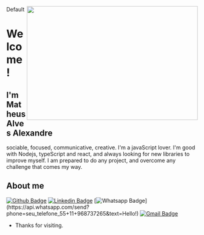 Default
<img align="right" width="450" height="300" src=https://user-images.githubusercontent.com/57276138/174636623-30ba538e-449c-451c-a96d-87aee5282fc2.gif>


# Welcome!

## I'm Matheus Alves Alexandre

sociable, focused, communicative, creative. I'm a javaScript lover. 
I'm good with Nodejs, typeScript and react, and always looking for new libraries to improve myself. 
I am prepared to do any project, and overcome any challenge that comes my way.


## About me 

[![Github Badge](https://img.shields.io/badge/-Github-000?style=flat-square&logo=Github&logoColor=white&link=https://github.com/Matheus-Alves-Alexandre)](https://github.com/Matheus-Alves-Alexandre)
[![Linkedin Badge](https://img.shields.io/badge/-LinkedIn-blue?style=flat-square&logo=Linkedin&logoColor=white&link=https://www.linkedin.com/in/matheus-alexandre-71b0b9160/)](https://www.linkedin.com/in/matheus-alexandre-71b0b9160/)
[![Whatsapp Badge](https://img.shields.io/badge/-Whatsapp-4CA143?style=flat-square&labelColor=4CA143&logo=whatsapp&logoColor=white&link=https://api.whatsapp.com/send?phone=seu_telefone_55+11+968737265&text=Hello!)](https://api.whatsapp.com/send?phone=seu_telefone_55+11+968737265&text=Hello!)
[![Gmail Badge](https://img.shields.io/badge/-Gmail-c14438?style=flat-square&logo=Gmail&logoColor=white&link=mailto:m.alexandre016@gmail.com)](mailto:m.alexandre016@gmail.com)

- Thanks for visiting. 

